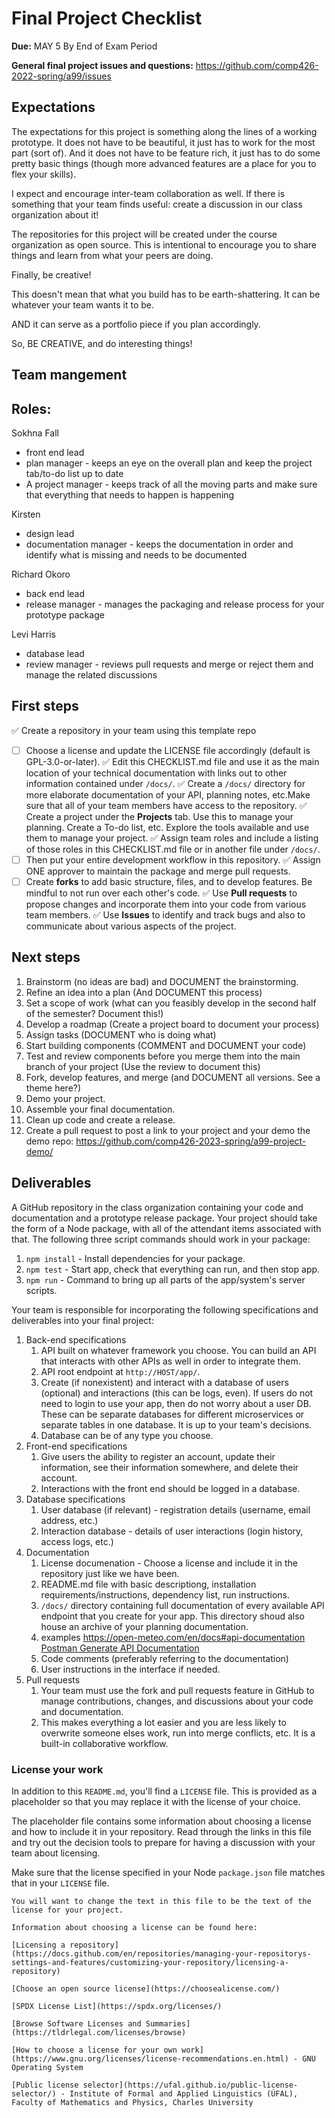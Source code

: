 # Final Project Checklist
**Due:** MAY 5 By End of Exam Period

**General final project issues and questions:** https://github.com/comp426-2022-spring/a99/issues

## Expectations

The expectations for this project is something along the lines of a working prototype.
It does not have to be beautiful, it just has to work for the most part (sort of).
And it does not have to be feature rich, it just has to do some pretty basic things (though more advanced features are a place for you to flex your skills).

I expect and encourage inter-team collaboration as well.
If there is something that your team finds useful: create a discussion in our class organization about it!

The repositories for this project will be created under the course organization as open source.
This is intentional to encourage you to share things and learn from what your peers are doing.  

Finally, be creative!

This doesn't mean that what you build has to be earth-shattering.
It can be whatever your team wants it to be.

AND it can serve as a portfolio piece if you plan accordingly.

So, BE CREATIVE, and do interesting things!

## Team mangement 
## Roles:

Sokhna Fall
- front end lead
- plan manager - keeps an eye on the overall plan and keep the project tab/to-do list up to date
- A project manager - keeps track of all the moving parts and make sure that everything that needs to happen is happening

Kirsten 
- design lead
- documentation manager - keeps the documentation in order and identify what is missing and needs to be documented

Richard Okoro
- back end lead
- release manager - manages the packaging and release process for your prototype package

Levi Harris
- database lead
- review manager - reviews pull requests and merge or reject them and manage the related discussions

## First steps

✅ Create a repository in your team using this template repo
- [ ] Choose a license and update the LICENSE file accordingly (default is GPL-3.0-or-later). 
✅ Edit this CHECKLIST.md file and use it as the main location of your technical documentation with links out to other information contained under `/docs/`.
✅ Create a `/docs/` directory for more elaborate documentation of your API, planning notes, etc.Make sure that all of your team members have access to the repository.
✅ Create a project under the **Projects** tab. Use this to manage your planning. Create a To-do list, etc. Explore the tools available and use them to manage your project.
✅ Assign team roles and include a listing of those roles in this CHECKLIST.md file or in another file under `/docs/`.
- [ ] Then put your entire development workflow in this repository.
✅ Assign ONE approver to maintain the package and merge pull requests.
- [ ] Create **forks** to add basic structure, files, and to develop features. Be mindful to not run over each other's code.
✅ Use **Pull requests** to propose changes and incorporate them into your code from various team members. 
✅ Use **Issues** to identify and track bugs and also to communicate about various aspects of the project.

## Next steps
1. Brainstorm (no ideas are bad) and DOCUMENT the brainstorming.
2. Refine an idea into a plan (And DOCUMENT this process)
3. Set a scope of work (what can you feasibly develop in the second half of the semester? Document this!)
4. Develop a roadmap (Create a project board to document your process)
5. Assign tasks (DOCUMENT who is doing what)
6. Start building components (COMMENT and DOCUMENT your code)
7. Test and review components before you merge them into the main branch of your project (Use the review to document this) 
8. Fork, develop features, and merge (and DOCUMENT all versions. See a theme here?)
9. Demo your project. 
10. Assemble your final documentation.
11. Clean up code and create a release.
12. Create a pull request to post a link to your project and your demo the demo repo: https://github.com/comp426-2023-spring/a99-project-demo/

## Deliverables
A GitHub repository in the class organization containing your code and documentation and a prototype release package.
Your project should take the form of a Node package, with all of the attendant items associated with that.
The following three script commands should work in your package:

1. `npm install` - Install dependencies for your package.
2. `npm test` - Start app, check that everything can run, and then stop app.
3. `npm run` - Command to bring up all parts of the app/system's server scripts.

Your team is responsible for incorporating the following specifications and deliverables into your final project:

1. Back-end specifications
	1. API built on whatever framework you choose. You can build an API that interacts with other APIs as well in order to integrate them.
	2. API root endpoint at `http://HOST/app/`.
	4. Create (if nonexistent) and interact with a database of users (optional) and interactions (this can be logs, even). If users do not need to login to use your app, then do not worry about a user DB. These can be separate databases for different microservices or separate tables in one database. It is up to your team's decisions.
	5. Database can be of any type you choose.
2. Front-end specifications
	1. Give users the ability to register an account, update their information, see their information somewhere, and delete their account.
	2. Interactions with the front end should be logged in a database. 
3. Database specifications
	1. User database (if relevant) - registration details (username, email address, etc.)
	2. Interaction database - details of user interactions (login history, access logs, etc.)
4. Documentation
	1. License documenation - Choose a license and include it in the repository just like we have been.
	1. README.md file with basic descriptiong, installation requirements/instructions, dependency list, run instructions.
	3. `/docs/` directory containing full documentation of every available API endpoint that you create for your app. This directory shoud also house an archive of your planning documentation. 
	4. examples https://open-meteo.com/en/docs#api-documentation [Postman Generate API Documentation](https://learning.postman.com/docs/publishing-your-api/documenting-your-api/)
	5. Code comments (preferably referring to the documentation)
	6. User instructions in the interface if needed.
5. Pull requests
	1. Your team must use the fork and pull requests feature in GitHub to manage contributions, changes, and discussions about your code and documentation. 
	2. This makes everything a lot easier and you are less likely to overwrite someone elses work, run into merge conflicts, etc. It is a built-in collaborative workflow.

### License your work

In addition to this `README.md`, you'll find a `LICENSE` file.
This is provided as a placeholder so that you may replace it with the license of your choice.

The placeholder file contains some information about choosing a license and how to include it in your repository.
Read through the links in this file and try out the decision tools to prepare for having a discussion with your team about licensing.

Make sure that the license specified in your Node `package.json` file matches that in your `LICENSE` file.

```LICENSE
You will want to change the text in this file to be the text of the license for your project.

Information about choosing a license can be found here:

[Licensing a repository](https://docs.github.com/en/repositories/managing-your-repositorys-settings-and-features/customizing-your-repository/licensing-a-repository)

[Choose an open source license](https://choosealicense.com/)

[SPDX License List](https://spdx.org/licenses/)

[Browse Software Licenses and Summaries](https://tldrlegal.com/licenses/browse)

[How to choose a license for your own work](https://www.gnu.org/licenses/license-recommendations.en.html) - GNU Operating System

[Public license selector](https://ufal.github.io/public-license-selector/) - Institute of Formal and Applied Linguistics (ÚFAL), Faculty of Mathematics and Physics, Charles University
```
